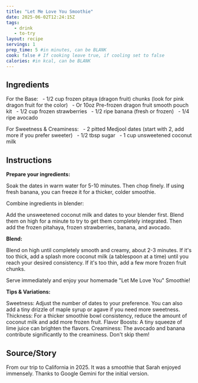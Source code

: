 ```yaml
---
title: "Let Me Love You Smoothie"
date: 2025-06-02T12:24:15Z
tags:
   - drink
   - to-try
layout: recipe
servings: 1
prep_time: 5 #in minutes, can be BLANK
cook: false # If cooking leave true, if cooling set to false
calories: #in kcal, can be BLANK
---
```


## Ingredients

For the Base:
  - 1/2 cup frozen pitaya (dragon fruit) chunks (look for pink dragon fruit for the color)
    - Or 10oz Pre-frozen dragon fruit smooth pouch kit
  - 1/2 cup frozen strawberries
  - 1/2 ripe banana (fresh or frozen)
  - 1/4 ripe avocado

For Sweetness & Creaminess:
  - 2 pitted Medjool dates (start with 2, add more if you prefer sweeter)
  - 1/2 tbsp sugar
  - 1 cup unsweetened coconut milk


## Instructions

**Prepare your ingredients:**

Soak the dates in warm water for 5-10 minutes. Then chop finely.
If using fresh banana, you can freeze it for a thicker, colder smoothie.

Combine ingredients in blender:

Add the unsweetened coconut milk and dates to your blender first. Blend them on high for a minute to try to get them completely integrated.
Then add the frozen pitahaya, frozen strawberries, banana, and avocado.

**Blend:**

Blend on high until completely smooth and creamy, about 2-3 minutes. If it's too thick, add a splash more coconut milk (a tablespoon at a time) until you reach your desired consistency. If it's too thin, add a few more frozen fruit chunks.

Serve immediately and enjoy your homemade "Let Me Love You" Smoothie!

**Tips & Variations:**

Sweetness: Adjust the number of dates to your preference. You can also add a tiny drizzle of maple syrup or agave if you need more sweetness.
Thickness: For a thicker smoothie bowl consistency, reduce the amount of coconut milk and add more frozen fruit.
Flavor Boosts: A tiny squeeze of lime juice can brighten the flavors.
Creaminess: The avocado and banana contribute significantly to the creaminess. Don't skip them!

## Source/Story

From our trip to California in 2025. It was a smoothie that Sarah enjoyed immensely. Thanks to Google Gemini for the initial version.
